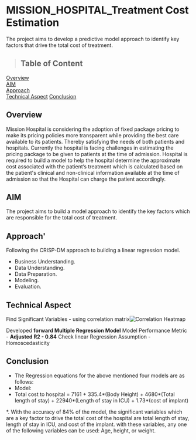 # MISSION_HOSPITAL_Treatment Cost Estimation
The project aims to develop a predictive model approach to identify key factors that drive the total cost of treatment.

> ## Table of Content

[Overview](#Overview)  
[AIM](#AIM)  
[Approach](#Approach)  
[Technical Aspect](#Technical_Aspect) 
[Conclusion](#Conclusion)

## Overview
Mission Hospital is considering the adoption of fixed package pricing to make its pricing policies more transparent while providing the best care available to its patients. Thereby satisfying the needs of both patients and hospitals. Currently the hospital is facing challenges in estimating the pricing package to be given to patients at the time of admission. Hospital is required to build a model to help the hospital determine the approximate cost associated with the patient’s treatment which is calculated based on the patient's clinical and non-clinical information available at the time of admission so that the Hospital can charge the patient accordingly.

## AIM
The project aims to build a model approach to identify the key factors which are responsible for the total cost of treatment.

## Approach'
Following the CRISP-DM approach to building a linear regression model. 
*  Business Understanding. 
*  Data Understanding. 
*  Data Preparation. 
*  Modeling. 
*  Evaluation. 

## Technical Aspect
Find Significant Variables - using correlation matrix![Correlation Heatmap](https://user-images.githubusercontent.com/70143009/106358027-b539aa00-632f-11eb-8aa3-b1bd46f2f390.png)

Developed **forward Multiple Regression Model**
Model Performance Metric - **Adjusted R2 - 0.84**
Check linear Regression Assumption - Homoscedasticity

## Conclusion


* The Regression equations for the above mentioned four models are as follows:
*  Model:
* Total cost to hospital = 7161 + 335.4*(Body Height) + 4680*(Total length of stay) + 22940*(Length of stay in ICU) + 1.73*(cost of implant)

*. With the accuracy of 84% of the model, the significant variables which are a key factor to drive the total cost of the hospital are total length of stay, length of stay in ICU, and cost of the implant. with these variables, any one of the following variables can be used: Age, height, or weight.






